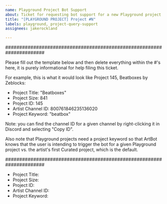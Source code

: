 ```yaml
---
name: Playground Project Bot Support
about: Ticket for requesting bot support for a new Playground project
title: "[PLAYGROUND PROJECT] Project #N"
labels: playground, project-query-support
assignees: jakerockland

---
```


######################################################################

Please fill out the template below and then delete everything within the #'s here, it is purely informational for help filing this ticket.

For example, this is what it would look like Project 145, Beatboxes by Zeblocks:

- Project Title: "Beatboxes"
- Project Size: 841
- Project ID: 145
- Artist Channel ID: 800761846235136020
- Project Keyword: "beatbox"

Note: you can find the channel ID for a given channel by right-clicking it in Discord and selecting "Copy ID".

Also note that Playground projects need a project keyword so that ArtBot knows that the user is intending to trigger the bot for a given Playground project vs. the artist's first Curated project, which is the default.

######################################################################

- Project Title: 
- Project Size: 
- Project ID:
- Artist Channel ID:
- Project Keyword:
